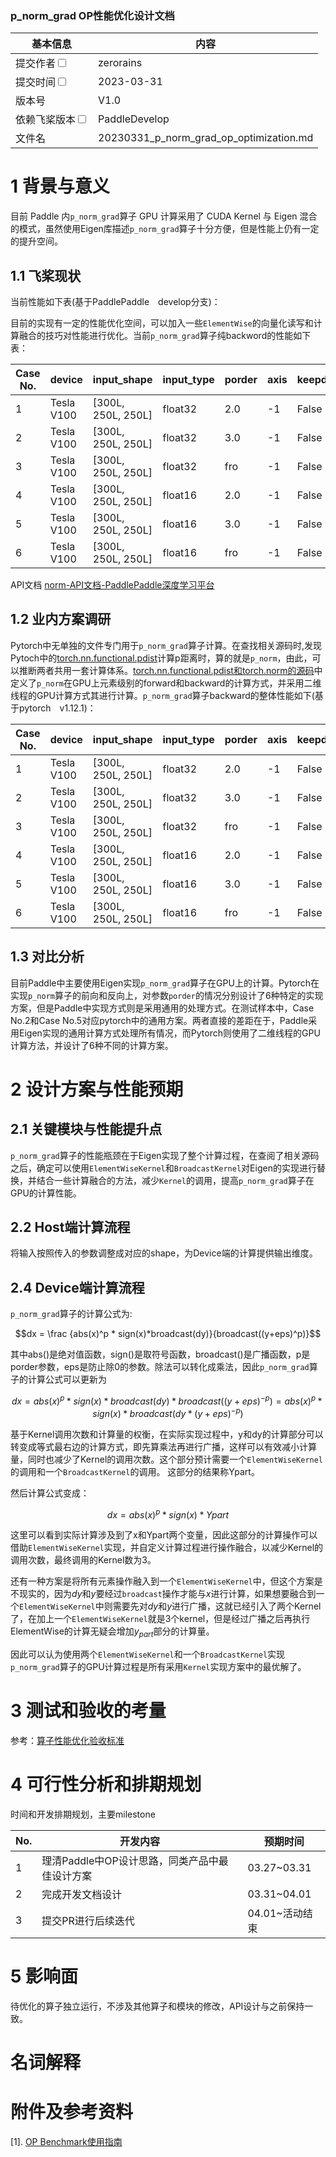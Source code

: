 ### p_norm_grad OP性能优化设计文档


| 基本信息                                                     | 内容                                        |
| ------------------------------------------------------------ | ------------------------------------------- |
| 提交作者<input type="checkbox" class="rowselector hidden">   | zerorains                                   |
| 提交时间<input type="checkbox" class="rowselector hidden">   | 2023-03-31                                  |
| 版本号                                                       | V1.0                                        |
| 依赖飞桨版本<input type="checkbox" class="rowselector hidden"> | PaddleDevelop                               |
| 文件名                                                       | 20230331_p_norm_grad_op_optimization.md<br> |


# 1 背景与意义

目前 Paddle 内`p_norm_grad`算子 GPU 计算采用了 CUDA Kernel 与 Eigen 混合的模式，虽然使用Eigen库描述`p_norm_grad`算子十分方便，但是性能上仍有一定的提升空间。

## 1.1 飞桨现状

当前性能如下表(基于PaddlePaddle　develop分支)：

目前的实现有一定的性能优化空间，可以加入一些`ElementWise`的向量化读写和计算融合的技巧对性能进行优化。当前`p_norm_grad`算子纯backword的性能如下表：

| Case No. | device | input_shape |input_type|porder|axis|  keepdim | Paddle Perf(ms) |
|---|---|---|---|---|---|---|---|
| 1 | Tesla V100 | [300L, 250L, 250L] |float32| 2.0 | -1 |False| 0.89023| 
| 2 | Tesla V100 | [300L, 250L, 250L] |float32| 3.0 | -1 |False| 0.88928|
| 3 | Tesla V100 | [300L, 250L, 250L] |float32| fro | -1 |False| 0.88506|
| 4 | Tesla V100 | [300L, 250L, 250L] |float16| 2.0 | -1 |False| 0.88407| 
| 5 | Tesla V100 | [300L, 250L, 250L] |float16| 3.0 | -1 |False| 0.89285|
| 6 | Tesla V100 | [300L, 250L, 250L] |float16| fro | -1 |False| 0.88684|



API文档 [norm-API文档-PaddlePaddle深度学习平台](https://www.paddlepaddle.org.cn/documentation/docs/zh/develop/api/paddle/linalg/norm_cn.html#norm)

## 1.2 业内方案调研

Pytorch中无单独的文件专门用于`p_norm_grad`算子计算。在查找相关源码时,发现Pytoch中的[torch.nn.functional.pdist](https://pytorch.org/docs/stable/generated/torch.nn.functional.pdist.html?highlight=pdist#torch.nn.functional.pdist)计算p距离时，算的就是`p_norm`，由此，可以推断两者共用一套计算体系。[torch.nn.functional.pdist和torch.norm的源码](https://github.com/pytorch/pytorch/blob/master/aten/src/ATen/native/cuda/DistanceKernel.cu#L70)中定义了`p_norm`在GPU上元素级别的forward和backward的计算方式，并采用二维线程的GPU计算方式其进行计算。`p_norm_grad`算子backward的整体性能如下(基于pytorch　v1.12.1)：

| Case No. | device | input_shape |input_type|porder|axis|  keepdim | Pytorch Perf(ms) |
|---|---|---|---|---|---|---|---|
| 1 | Tesla V100 | [300L, 250L, 250L] |float32| 2.0 | -1 |False| 0.20349| 
| 2 | Tesla V100 | [300L, 250L, 250L] |float32| 3.0 | -1 |False| 0.66578|
| 3 | Tesla V100 | [300L, 250L, 250L] |float32| fro | -1 |False| 0.20724|
| 4 | Tesla V100 | [300L, 250L, 250L] |float16| 2.0 | -1 |False| 0.14398| 
| 5 | Tesla V100 | [300L, 250L, 250L] |float16| 3.0 | -1 |False| 0.38483|
| 6 | Tesla V100 | [300L, 250L, 250L] |float16| fro | -1 |False| 0.14636|

## 1.3 对比分析

目前Paddle中主要使用Eigen实现`p_norm_grad`算子在GPU上的计算。Pytorch在实现`p_norm`算子的前向和反向上，对参数`porder`的情况分别设计了6种特定的实现方案，但是Paddle中实现方式则是采用通用的处理方式。在测试样本中，Case No.2和Case No.5对应pytorch中的通用方案。两者直接的差距在于，Paddle采用Eigen实现的通用计算方式处理所有情况，而Pytorch则使用了二维线程的GPU计算方法，并设计了6种不同的计算方案。

# 2 设计方案与性能预期

## 2.1 关键模块与性能提升点

`p_norm_grad`算子的性能瓶颈在于Eigen实现了整个计算过程，在查阅了相关源码之后，确定可以使用`ElementWiseKernel`和`BroadcastKernel`对Eigen的实现进行替换，并结合一些计算融合的方法，减少`Kernel`的调用，提高`p_norm_grad`算子在GPU的计算性能。

## 2.2 Host端计算流程

将输入按照传入的参数调整成对应的shape，为Device端的计算提供输出维度。

## 2.4 Device端计算流程

`p_norm_grad`算子的计算公式为:

$$dx = \frac {abs(x)^p * sign(x)*broadcast(dy)}{broadcast((y+eps)^p)}$$

其中abs()是绝对值函数，sign()是取符号函数，broadcast()是广播函数，p是porder参数，eps是防止除0的参数。除法可以转化成乘法，因此`p_norm_grad`算子的计算公式可以更新为

$$dx = abs(x)^p * sign(x)*broadcast(dy)*broadcast((y+eps)^{-p})=abs(x)^p * sign(x) * broadcast(dy * (y+eps)^{-p})$$

基于Kernel调用次数和计算量的权衡，在实际实现过程中，y和dy的计算部分可以转变成等式最右边的计算方式，即先算乘法再进行广播，这样可以有效减小计算量，同时也减少了Kernel的调用次数。这个部分预计需要一个`ElementWiseKernel`的调用和一个`BroadcastKernel`的调用。
这部分的结果称Ypart。

然后计算公式变成：

$$dx = {abs(x)^p * sign(x)}*Ypart$$

这里可以看到实际计算涉及到了x和Ypart两个变量，因此这部分的计算操作可以借助`ElementWiseKernel`实现，并自定义计算过程进行操作融合，以减少Kernel的调用次数，最终调用的Kernel数为3。

还有一种方案是将所有元素操作融入到一个`ElementWiseKernel`中，但这个方案是不现实的，因为$dy$和$y$要经过`broadcast`操作才能与$x$进行计算，如果想要融合到一个`ElementWiseKernel`中则需要先对$dy$和$y$进行广播，这就已经引入了两个Kernel了，在加上一个`ElementWiseKernel`就是3个kernel，但是经过广播之后再执行ElementWise的计算无疑会增加$y_{part}$部分的计算量。

因此可以认为使用两个`ElementWiseKernel`和一个`BroadcastKernel`实现`p_norm_grad`算子的GPU计算过程是所有采用`Kernel`实现方案中的最优解了。

# 3 测试和验收的考量

参考：[算子性能优化验收标准](http://agroup.baidu.com/paddle-perf/md/article/4892913)



# 4 可行性分析和排期规划

时间和开发排期规划，主要milestone

| No. | 开发内容 | 预期时间 |
|---|---|---|
| 1 | 理清Paddle中OP设计思路，同类产品中最佳设计方案  | 03.27~03.31 |
| 2 | 完成开发文档设计  | 03.31~04.01 |
| 3 | 提交PR进行后续迭代 | 04.01~活动结束 |



# 5 影响面

待优化的算子独立运行，不涉及其他算子和模块的修改，API设计与之前保持一致。


# 名词解释


# 附件及参考资料

[1]. [OP Benchmark使用指南](https://github.com/PaddlePaddle/benchmark/blob/master/api/README.md)

